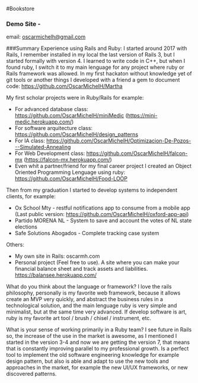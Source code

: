 #Bookstore
### Demo Site - 
email: oscarmichelh@gmail.com

###Summary
Experience using Rails and Ruby:
I started around 2017 with Rails, I remember installed in my local the last version of Rails 3, but I started formally with version 4. I learned to write code in C++, but when I found ruby, I switch it to my main lenguage for any project where ruby or Rails framework was allowed.
In my first hackaton without knowledge yet of git tools or another things I developed with a friend a gem to document code:
https://github.com/OscarMichelH/Martha

My first scholar projects were in Ruby/Rails for example:
- For advanced database class: https://github.com/OscarMichelH/miniMedic (https://mini-medic.herokuapp.com/)
- For software arquitecture class: https://github.com/OscarMichelH/design_patterns
- For IA class: https://github.com/OscarMichelH/Optimizacion-De-Pozos---Simulated-Annealing
- For Web Development class: https://github.com/OscarMichelH/falcon-mx (https://falcon-mx.herokuapp.com/)
- Even whit a partner/friend for my final career project I created an Object Oriented Programming Lenguage using ruby: https://github.com/OscarMichelH/Food-LOOP

Then from my graduation I started to develop systems to independent clients, for example:
- Ox School Mty - restful notifications app to consume from a mobile app (Last public version: https://github.com/OscarMichelH/oxford-app-api)
- Partido MORENA NL - System to save and account the votes of NL state elections
- Safe Solutions Abogados - Complete tracking case system

Others:
- My own site in Rails: oscarmh.com
- Personal project (Feel free to use). A site where you can make your financial balance sheet and track assets and liabilities. https://balansee.herokuapp.com/

What do you think about the language or framework?
I love the rails philosophy, personally is my favorite web framework, because it allows create an MVP very quickly, and abstract the business rules in a technological solution, and the main lenguage ruby is very simple and minimalist, but at the same time very advanced. If develop software is art, ruby is my favorite art tool / brush / chisel / instrument, etc.

What is your sense of working primarily in a Ruby team?
I see future in Rails so, the increase of the use in the market is awesome, as I mentioned I started in the version 3-4 and now we are getting the version 7, that means that is constantly improving parallel to my professional growth. Is a perfect tool to implement the old software engineering knowledge for example design pattern, but also is able and adapt to use the new tools and approaches in the market, for example the new UI/UX frameworks, or new discovered patterns.
